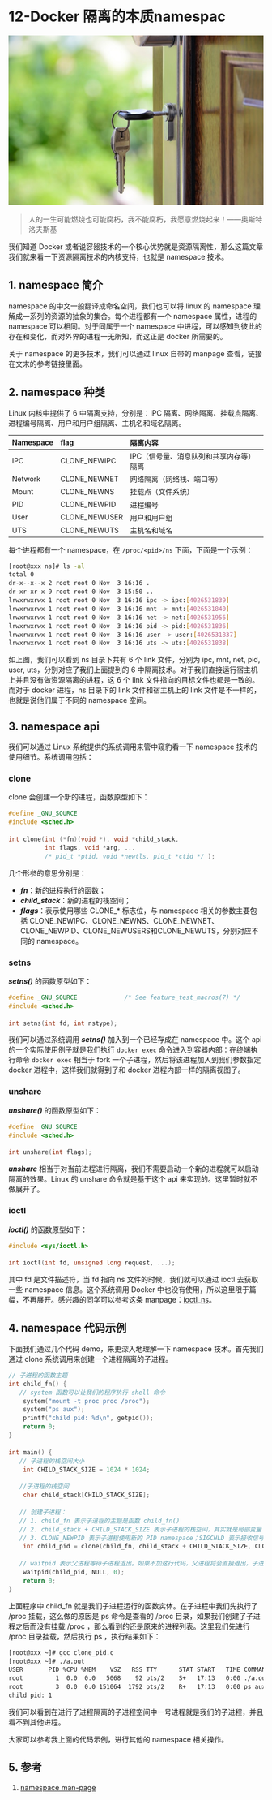# 12-Docker 隔离的本质namespac

![img](./assets/5f3346c2000182ce06400426.jpg)

> 人的一生可能燃烧也可能腐朽，我不能腐朽，我愿意燃烧起来！——奥斯特洛夫斯基

我们知道 Docker 或者说容器技术的一个核心优势就是资源隔离性，那么这篇文章我们就来看一下资源隔离技术的内核支持，也就是 namespace 技术。

## 1. namespace 简介

namespace 的中文一般翻译成命名空间，我们也可以将 linux 的 namespace 理解成一系列的资源的抽象的集合。每个进程都有一个 namespace 属性，进程的 namespace 可以相同。对于同属于一个 namespace 中进程，可以感知到彼此的存在和变化，而对外界的进程一无所知，而这正是 docker 所需要的。

关于 namespace 的更多技术，我们可以通过 linux 自带的 manpage 查看，链接在文末的参考链接里面。

## 2. namespace 种类

Linux 内核中提供了 6 中隔离支持，分别是：IPC 隔离、网络隔离、挂载点隔离、进程编号隔离、用户和用户组隔离、主机名和域名隔离。

| Namespace | flag          | 隔离内容                                |
| :-------- | :------------ | :-------------------------------------- |
| IPC       | CLONE_NEWIPC  | IPC（信号量、消息队列和共享内存等）隔离 |
| Network   | CLONE_NEWNET  | 网络隔离（网络栈、端口等）              |
| Mount     | CLONE_NEWNS   | 挂载点（文件系统）                      |
| PID       | CLONE_NEWPID  | 进程编号                                |
| User      | CLONE_NEWUSER | 用户和用户组                            |
| UTS       | CLONE_NEWUTS  | 主机名和域名                            |

每个进程都有一个 namespace，在 `/proc/<pid>/ns` 下面，下面是一个示例：

```bash
[root@xxx ns]# ls -al
total 0
dr-x--x--x 2 root root 0 Nov  3 16:16 .
dr-xr-xr-x 9 root root 0 Nov  3 15:50 ..
lrwxrwxrwx 1 root root 0 Nov  3 16:16 ipc -> ipc:[4026531839]
lrwxrwxrwx 1 root root 0 Nov  3 16:16 mnt -> mnt:[4026531840]
lrwxrwxrwx 1 root root 0 Nov  3 16:16 net -> net:[4026531956]
lrwxrwxrwx 1 root root 0 Nov  3 16:16 pid -> pid:[4026531836]
lrwxrwxrwx 1 root root 0 Nov  3 16:16 user -> user:[4026531837]
lrwxrwxrwx 1 root root 0 Nov  3 16:16 uts -> uts:[4026531838]
```

如上图，我们可以看到 ns 目录下共有 6 个 link 文件，分别为 ipc, mnt, net, pid, user, uts，分别对应了我们上面提到的 6 中隔离技术。对于我们直接运行宿主机上并且没有做资源隔离的进程，这 6 个 link 文件指向的目标文件也都是一致的。而对于 docker 进程，ns 目录下的 link 文件和宿主机上的 link 文件是不一样的，也就是说他们属于不同的 namespace 空间。

## 3. namespace api

我们可以通过 Linux 系统提供的系统调用来管中窥豹看一下 namespace 技术的使用细节。系统调用包括：

### clone

clone 会创建一个新的进程，函数原型如下：

```c
#define _GNU_SOURCE
#include <sched.h>

int clone(int (*fn)(void *), void *child_stack,
          int flags, void *arg, ...
          /* pid_t *ptid, void *newtls, pid_t *ctid */ );
```

几个形参的意思分别是：

- ***fn***：新的进程执行的函数；
- ***child_stack***：新的进程的栈空间；
- ***flags***：表示使用哪些 CLONE_* 标志位，与 namespace 相关的参数主要包括 CLONE_NEWIPC、CLONE_NEWNS、CLONE_NEWNET、CLONE_NEWPID、CLONE_NEWUSERS和CLONE_NEWUTS，分别对应不同的 namespace。

### setns

***setns()*** 的函数原型如下：

```c
#define _GNU_SOURCE             /* See feature_test_macros(7) */
#include <sched.h>

int setns(int fd, int nstype);
```

我们可以通过系统调用 ***setns()*** 加入到一个已经存成在 namespace 中。这个 api 的一个实际使用例子就是我们执行 `docker exec` 命令进入到容器内部：在终端执行命令 `docker exec` 相当于 fork 一个子进程，然后将该进程加入到我们参数指定 docker 进程中，这样我们就得到了和 docker 进程内部一样的隔离视图了。

### unshare

***unshare()*** 的函数原型如下：

```c
#define _GNU_SOURCE
#include <sched.h>

int unshare(int flags);
```

***unshare*** 相当于对当前进程进行隔离，我们不需要启动一个新的进程就可以启动隔离的效果。Linux 的 unshare 命令就是基于这个 api 来实现的。这里暂时就不做展开了。

### ioctl

***ioctl()*** 的函数原型如下：

```c
#include <sys/ioctl.h>

int ioctl(int fd, unsigned long request, ...);
```

其中 fd 是文件描述符，当 fd 指向 ns 文件的时候，我们就可以通过 ioctl 去获取一些 namespace 信息。这个系统调用 Docker 中也没有使用，所以这里限于篇幅，不再展开。感兴趣的同学可以参考这条 manpage：[ioctl_ns](http://man7.org/linux/man-pages/man2/ioctl_ns.2.html)。

## 4. namespace 代码示例

下面我们通过几个代码 demo，来更深入地理解一下 namespace 技术。首先我们通过 clone 系统调用来创建一个进程隔离的子进程。

```c
// 子进程的函数主题
int child_fn() {
   // system 函数可以让我们的程序执行 shell 命令
    system("mount -t proc proc /proc");
    system("ps aux");
    printf("child pid: %d\n", getpid());
    return 0;
}

int main() {
   // 子进程的栈空间大小
    int CHILD_STACK_SIZE = 1024 * 1024;
   
   //子进程的栈空间
    char child_stack[CHILD_STACK_SIZE];
  
   // 创建子进程：
   // 1. child_fn 表示子进程的主题是函数 child_fn()
   // 2. child_stack + CHILD_STACK_SIZE 表示子进程的栈空间，其实就是局部变量 child_stack
   // 3. CLONE_NEWPID 表示子进程使用新的 PID namespace；SIGCHLD 表示接收信号
    int child_pid = clone(child_fn, child_stack + CHILD_STACK_SIZE, CLONE_NEWPID | SIGCHLD, NULL);
  
   // waitpid 表示父进程等待子进程退出。如果不加这行代码，父进程将会直接退出，子进程就变成了孤儿进程
    waitpid(child_pid, NULL, 0);
    return 0;
}
```

上面程序中 child_fn 就是我们子进程运行的函数实体。在子进程中我们先执行了 /proc 挂载，这么做的原因是 ps 命令是查看的 /proc 目录，如果我们创建了子进程之后而没有挂载 /proc ，那么看到的还是原来的进程列表。这里我们先进行 /proc 目录挂载，然后执行 ps ，执行结果如下：

```bash
[root@xxx ~]# gcc clone_pid.c
[root@xxx ~]# ./a.out
USER       PID %CPU %MEM    VSZ   RSS TTY      STAT START   TIME COMMAND
root         1  0.0  0.0   5068    92 pts/2    S+   17:13   0:00 ./a.out
root         3  0.0  0.0 151064  1792 pts/2    R+   17:13   0:00 ps aux
child pid: 1
```

我们可以看到在进行了进程隔离的子进程空间中一号进程就是我们的子进程，并且看不到其他进程。

大家可以参考我上面的代码示例，进行其他的 namespace 相关操作。

## 5. 参考

1. [namespace man-page](http://man7.org/linux/man-pages/man7/namespaces.7.html)
